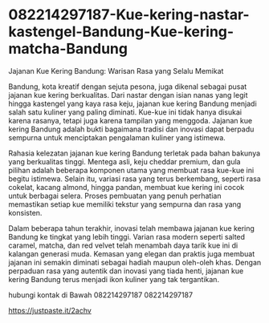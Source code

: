 # 082214297187-Kue-kering-nastar-kastengel-Bandung-Kue-kering-matcha-Bandung
Jajanan Kue Kering Bandung: Warisan Rasa yang Selalu Memikat

Bandung, kota kreatif dengan sejuta pesona, juga dikenal sebagai pusat jajanan kue kering berkualitas. Dari nastar dengan isian nanas yang legit hingga kastengel yang kaya rasa keju, jajanan kue kering Bandung menjadi salah satu kuliner yang paling diminati. Kue-kue ini tidak hanya disukai karena rasanya, tetapi juga karena tampilan yang menggoda. Jajanan kue kering Bandung adalah bukti bagaimana tradisi dan inovasi dapat berpadu sempurna untuk menciptakan pengalaman kuliner yang istimewa.

Rahasia kelezatan jajanan kue kering Bandung terletak pada bahan bakunya yang berkualitas tinggi. Mentega asli, keju cheddar premium, dan gula pilihan adalah beberapa komponen utama yang membuat rasa kue-kue ini begitu istimewa. Selain itu, variasi rasa yang terus berkembang, seperti rasa cokelat, kacang almond, hingga pandan, membuat kue kering ini cocok untuk berbagai selera. Proses pembuatan yang penuh perhatian memastikan setiap kue memiliki tekstur yang sempurna dan rasa yang konsisten.

Dalam beberapa tahun terakhir, inovasi telah membawa jajanan kue kering Bandung ke tingkat yang lebih tinggi. Varian rasa modern seperti salted caramel, matcha, dan red velvet telah menambah daya tarik kue ini di kalangan generasi muda. Kemasan yang elegan dan praktis juga membuat jajanan ini semakin diminati sebagai hadiah maupun oleh-oleh khas. Dengan perpaduan rasa yang autentik dan inovasi yang tiada henti, jajanan kue kering Bandung terus menjadi ikon kuliner yang tak tergantikan.

hubungi kontak di Bawah 082214297187 082214297187

https://justpaste.it/2achv

